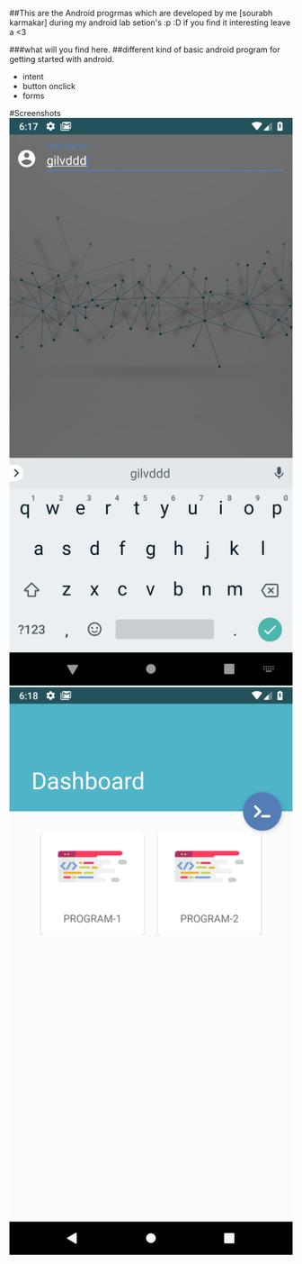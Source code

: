 ##This are the Android progrmas which are developed by me [sourabh karmakar] during my android lab setion's :p :D if you find it interesting leave a <3 

###what will you find here.
##different kind of basic android program for getting started with android.

- intent
- button onclick
- forms

#Screenshots
![](Screenshots/Screenshot_1535806029.png)
![](Screenshots/Screenshot_1535806138.png)
